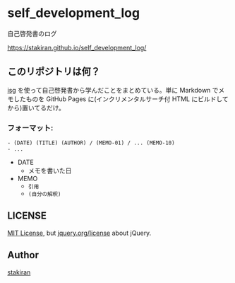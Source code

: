 # self_development_log
自己啓発書のログ

https://stakiran.github.io/self_development_log/

## このリポジトリは何？
[isg](https://github.com/stakiran/isg) を使って自己啓発書から学んだことをまとめている。単に Markdown でメモしたものを GitHub Pages に(インクリメンタルサーチ付 HTML にビルドしてから)置いてるだけ。

### フォーマット:

```
- (DATE) (TITLE) (AUTHOR) / (MEMO-01) / ... (MEMO-10)
- ...
```

- DATE
  - メモを書いた日
- MEMO
  - `引用`
  - `(自分の解釈)`

## LICENSE
[MIT License](LICENSE), but [jquery.org/license](https://jquery.org/license/) about jQuery.

## Author
[stakiran](https://github.com/stakiran)
